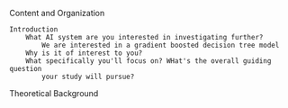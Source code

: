 Content and Organization

    Introduction
        What AI system are you interested in investigating further?
            We are interested in a gradient boosted decision tree model 
        Why is it of interest to you?
        What specifically you'll focus on? WHat's the overall guiding question
            your study will pursue?
        

  Theoretical Background